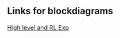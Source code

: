 ## Links for blockdiagrams

[High level and RL Exp](https://drive.google.com/file/d/1HtasNb2DNQ378dGQT3WGlJerBIaEBY0L/view?usp=sharing)
